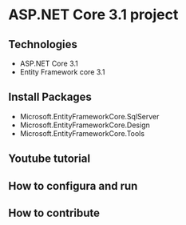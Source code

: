 # ASP.NET Core 3.1 project
## Technologies
- ASP.NET Core 3.1
- Entity Framework core 3.1
## Install Packages
- Microsoft.EntityFrameworkCore.SqlServer
- Microsoft.EntityFrameworkCore.Design
- Microsoft.EntityFrameworkCore.Tools
## Youtube tutorial
## How to configura and run
## How to contribute